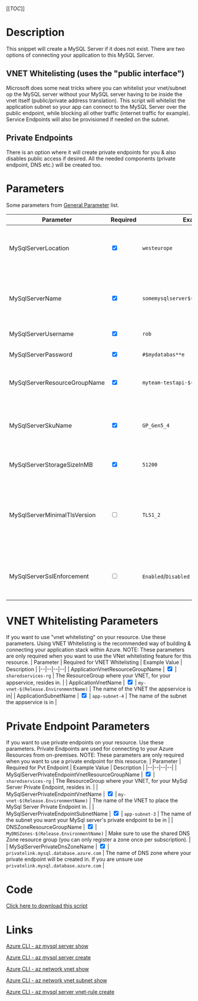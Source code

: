 [[_TOC_]]

# Description

This snippet will create a MySQL Server if it does not exist. There are two options of connecting your application to this MySQL Server.

## VNET Whitelisting (uses the "public interface")
Microsoft does some neat tricks where you can whitelist your vnet/subnet op the MySQL server without your MySQL server having to be inside the vnet itself (public/private address translation).
This script will whitelist the application subnet so your app can connect to the MySQL Server over the public endpoint, while blocking all other traffic (internet traffic for example). Service Endpoints will also be provisioned if needed on the subnet.

## Private Endpoints

There is an option where it will create private endpoints for you & also disables public access if desired. All the needed components (private endpoint, DNS etc.) will be created too.

# Parameters

Some parameters from [General Parameter](/Azure/Azure-CLI-Snippets) list.

| Parameter | Required | Example Value | Description |
|--|--|--|--|
| MySqlServerLocation | <input type="checkbox" checked> | `westeurope` | The location of your MySQL Server. It's very likely you can use `$(Location)` here (see the ) [General Parameter](/Azure/Azure-CLI-Snippets) list. |
| MySqlServerName | <input type="checkbox" checked> | `somemysqlserver$(Release.EnvironmentName)` | The name for the MySQL Server resource. It's recommended to use just alphanumerical characters without hyphens etc.|
| MySqlServerUsername | <input type="checkbox" checked> | `rob` | The admin username for the MySQL Server |
| MySqlServerPassword | <input type="checkbox" checked> | `#$mydatabas**e` | The password corresponding to MySqlServerUsername |
| MySqlServerResourceGroupName | <input type="checkbox" checked> | `myteam-testapi-$(Release.EnvironmentName)` | The name of the resourcegroup you want your MySql server to be created in |
| MySqlServerSkuName | <input type="checkbox" checked> | `GP_Gen5_4` | The name of the sku. Follows the convention {pricing tier}{compute generation}{vCores} in shorthand. Examples: `B_Gen5_1`, `GP_Gen5_4`, `MO_Gen5_16`. |
| MySqlServerStorageSizeInMB | <input type="checkbox" checked> | `51200` | The storage capacity of the server (unit is megabytes). |
| MySqlServerMinimalTlsVersion | <input type="checkbox"> | `TLS1_2` | The minimal TLS version to use. Defaults to `TLS1_2`. Options are `TLS1_0`, `TLS1_1`, `TLS1_2` or `TLSEnforcementDisabled`. It's strongly recommended to use `TLS1_2` at the time of writing. |
| MySqlServerSslEnforcement | <input type="checkbox"> | `Enabled`/`Disabled` | Enables the enforcement of SSL connections. Default value is `Enabled`. It is strongly recommended to leave this `Enabled`. |

# VNET Whitelisting Parameters

If you want to use "vnet whitelisting" on your resource. Use these parameters. Using VNET Whitelisting is the recommended way of building & connecting your application stack within Azure.
NOTE: These parameters are only required when you want to use the VNet whitelisting feature for this resource.
| Parameter | Required for VNET Whitelisting | Example Value | Description |
|--|--|--|--|
| ApplicationVnetResourceGroupName | <input type="checkbox" checked> | `sharedservices-rg` | The ResourceGroup where your VNET, for your appservice, resides in. |
| ApplicationVnetName | <input type="checkbox" checked>  | `my-vnet-$(Release.EnvironmentName)` | The name of the VNET the appservice is in|
| ApplicationSubnetName | <input type="checkbox" checked> | `app-subnet-4` | The name of the subnet the appservice is in |

# Private Endpoint Parameters

If you want to use private endpoints on your resource. Use these parameters. Private Endpoints are used for connecting to your Azure Resources from on-premises.
NOTE: These parameters are only required when you want to use a private endpoint for this resource.
| Parameter | Required for Pvt Endpoint | Example Value | Description |
|--|--|--|--|
| MySqlServerPrivateEndpointVnetResourceGroupName | <input type="checkbox" checked> | `sharedservices-rg` | The ResourceGroup where your VNET, for your MySql Server Private Endpoint, resides in. |
| MySqlServerPrivateEndpointVnetName | <input type="checkbox" checked> | `my-vnet-$(Release.EnvironmentName)` | The name of the VNET to place the MySql Server Private Endpoint in. |
| MySqlServerPrivateEndpointSubnetName | <input type="checkbox" checked> | `app-subnet-3` | The name of the subnet you want your MySql server's private endpoint to be in |
| DNSZoneResourceGroupName | <input type="checkbox" checked> | `MyDNSZones-$(Release.EnvironmentName)` | Make sure to use the shared DNS Zone resource group (you can only register a zone once per subscription). |
| MySqlServerPrivateDnsZoneName | <input type="checkbox" checked> | `privatelink.mysql.database.azure.com` | The name of DNS zone where your private endpoint will be created in. If you are unsure use `privatelink.mysql.database.azure.com` |

# Code

[Click here to download this script](../../../../src/MySQL/Create-MySQL-Server.ps1)

# Links

[Azure CLI - az mysql server show](https://docs.microsoft.com/en-us/cli/azure/mysql/server?view=azure-cli-latest#az_mysql_server_show)

[Azure CLI - az mysql server create](https://docs.microsoft.com/en-us/cli/azure/mysql/server?view=azure-cli-latest#az_mysql_server_create)

[Azure CLI - az network vnet show](https://docs.microsoft.com/en-us/cli/azure/network/vnet?view=azure-cli-latest#az_network_vnet_show)

[Azure CLI - az network vnet subnet show](https://docs.microsoft.com/en-us/cli/azure/network/vnet/subnet?view=azure-cli-latest#az_network_vnet_subnet_show)

[Azure CLI - az mysql server vnet-rule create](https://docs.microsoft.com/en-us/cli/azure/mysql/server/vnet-rule?view=azure-cli-latest#az_mysql_server_vnet_rule_create)
